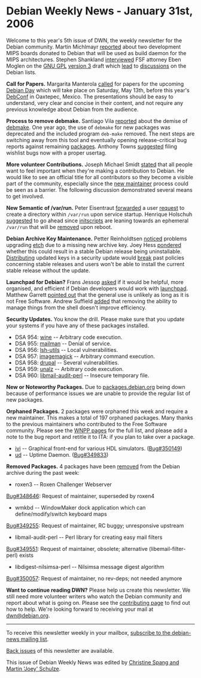 
Debian Weekly News - January 31st, 2006
=======================================


Welcome to this year's 5th issue of DWN, the weekly newsletter for the
Debian community. Martin Michlmayr [reported](https://lists.debian.org/debian-project/2006/01/msg00063.html)
about two development MIPS boards donated to Debian that will be used as build
daemon for the MIPS architectures. Stephen Shankland [interviewed](http://news.com.com/Defender+of+the+GPL/2008-1082_3-6028495.html)
FSF attorney Eben Moglen on the [GNU GPL](https://www.gnu.org/copyleft/gpl.html) [version 3](http://gplv3.fsf.org/) draft which [lead](https://lists.debian.org/debian-legal/2006/01/msg00394.html) to
[discussions](https://lists.debian.org/debian-legal/2006/01/msg00427.html) on the Debian lists.


**Call for Papers.** Margarita Manterola [called](https://lists.debian.org/debian-devel-announce/2006/01/msg00014.html) for papers for the upcoming [Debian Day](https://www.debconf.org/debianday/) which will take place
on Saturday, May 13th, before this year's [DebConf](https://www.debian.org/events/2006/0514-debconf) in Oaxtepec, Mexico. The
presentations should be easy to understand, very clear and concise in their
content, and not require any previous knowledge about Debian from the
audience.


**Process to remove debmake.** Santiago Vila [reported](https://lists.debian.org/debian-devel/2005/12/msg01428.html)
about the demise of [debmake](https://packages.debian.org/debmake).
One year ago, the use of `debmake` for new packages was deprecated
and the included program `deb-make` removed. The next steps are
switching away from this tool and eventually opening release-critical bug
reports against remaining [packages](https://lists.debian.org/debian-devel/2005/12/msg01435.html). Anthony Towns [suggested](https://lists.debian.org/debian-devel/2005/12/msg01446.html) filing wishlist bugs now with a proper usertag.


**More volunteer Contributions.** Joseph Michael Smidt [stated](https://lists.debian.org/debian-devel/2006/01/msg00004.html)
that all people want to feel important when they're making a contribution to
Debian. He would like to see an official title for all contributors so they
become a visible part of the community, especially since the [new maintainer](https://www.debian.org/devel/join/) process could be seen as a
barrier. The following discussion demonstrated several means to get
involved.


**New Semantic of /var/run.** Peter Eisentraut [forwarded](https://lists.debian.org/debian-devel/2006/01/msg00223.html)
a user [request](https://bugs.debian.org/344758) to create a
directory within `/var/run` upon service startup. Henrique
Holschuh [suggested](https://lists.debian.org/debian-devel/2006/01/msg00234.html) to go ahead since [initscripts](https://packages.debian.org/initscripts) are leaning
towards an ephemeral `/var/run` that will be [removed](https://lists.debian.org/debian-devel/2006/01/msg00241.html)
upon reboot.


**Debian Archive Key Maintenance.** Petter Reinholdtsen [noticed](https://lists.debian.org/debian-devel/2006/01/msg00225.html)
problems upgrading [etch](https://www.debian.org/releases/etch/) due to a missing
new archive key. Joey Hess [pondered](https://lists.debian.org/debian-devel/2006/01/msg00311.html)
whether this could result in a stable Debian release being uninstallable. [Distributing](https://lists.debian.org/debian-devel/2006/01/msg00368.html) updated keys in a security update would [break](https://lists.debian.org/debian-devel/2006/01/msg00369.html)
past policies concerning stable releases and users won't be able to install the
current stable release without the update.


**Launchpad for Debian?** Frans Jessop [asked](https://lists.debian.org/debian-devel/2006/01/msg00349.html) if
it would be helpful, more organised, and efficient if Debian developers would
work with [launchpad](http://launchpad.net/). Matthew Garrett [pointed
out](https://lists.debian.org/debian-devel/2006/01/msg00351.html) that the general use is unlikely as long as it is not Free Software.
Andrew Suffield [added](https://lists.debian.org/debian-devel/2006/01/msg00391.html)
that removing the ability to manage things from the shell doesn't improve
efficiency.


**Security Updates.** You know the drill. Please make sure
that you update your systems if you have any of these packages installed.


* DSA 954: [wine](https://www.debian.org/security/2006/dsa-954) --
 Arbitrary code execution.
* DSA 955: [mailman](https://www.debian.org/security/2006/dsa-955) --
 Denial of service.
* DSA 956: [lsh-utils](https://www.debian.org/security/2006/dsa-956) --
 Local vulnerabilities.
* DSA 957: [imagemagick](https://www.debian.org/security/2006/dsa-957) --
 Arbitrary command execution.
* DSA 958: [drupal](https://www.debian.org/security/2006/dsa-958) --
 Several vulnerabilities.
* DSA 959: [unalz](https://www.debian.org/security/2006/dsa-959) --
 Arbitrary code execution.
* DSA 960: [libmail-audit-perl](https://www.debian.org/security/2006/dsa-960) --
 Insecure temporary file.


**New or Noteworthy Packages.** Due to [packages.debian.org](https://packages.debian.org/) being down because
of performance issues we are unable to provide the regular list of new
packages.


**Orphaned Packages.** 2 packages were orphaned this week and
require a new maintainer. This makes a total of 197 orphaned packages. Many
thanks to the previous maintainers who contributed to the Free Software
community. Please see the [WNPP pages](https://www.debian.org/devel/wnpp/) for
the full list, and please add a note to the bug report and retitle it to ITA:
if you plan to take over a package.


* [ivi](https://packages.debian.org/unstable/electronics/ivi)
 -- Graphical front-end for various HDL simulators.
 ([Bug#350149](https://bugs.debian.org/350149))
* [ud](https://packages.debian.org/unstable/misc/ud)
 -- Uptime Daemon.
 ([Bug#349833](https://bugs.debian.org/349833))


**Removed Packages.** 4 packages have been [removed](https://ftp-master.debian.org/removals.txt) from the Debian
archive during the past week:


* roxen3 -- Roxen Challenger Webserver
   
[Bug#348646](https://bugs.debian.org/348646):
 Request of maintainer, superseded by roxen4
* wmkbd -- WindowMaker dock application which can define/modify/switch keyboard maps
   
[Bug#349255](https://bugs.debian.org/349255):
 Request of maintainer, RC buggy; unresponsive upstream
* libmail-audit-perl -- Perl library for creating easy mail filters
   
[Bug#349551](https://bugs.debian.org/349551):
 Request of maintainer, obsolete; alternative (libemail-filter-perl) exists
* libdigest-nilsimsa-perl -- Nilsimsa message digest algorithm
   
[Bug#350057](https://bugs.debian.org/350057):
 Request of maintainer, no rev-deps; not needed anymore


**Want to continue reading DWN?** Please help us create this
newsletter. We still need more volunteer writers who watch the Debian
community and report about what is going on. Please see the [contributing page](https://www.debian.org/News/weekly/contributing) to find out how
to help. We're looking forward to receiving your mail at [dwn@debian.org](mailto:dwn@debian.org).




---



 To receive this newsletter weekly in your mailbox, [subscribe to the debian-news mailing list](https://lists.debian.org/debian-news/).



[Back issues](https://www.debian.org/News/weekly/) of this newsletter are available.



This issue of Debian Weekly News was edited by [Christine Spang and Martin 'Joey' Schulze](mailto:dwn@debian.org).




